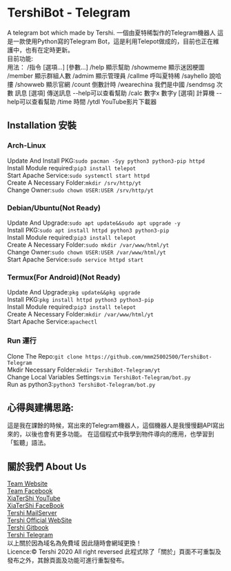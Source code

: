 # TershiBot - Telegram
A telegram bot which made by Tershi. 一個由夏特稀製作的Telegram機器人
這是一款使用Python寫的Telegram Bot，這是利用Telepot做成的，目前也正在維護中，也有在定時更新。<br>
目前功能:<br>
用法： /指令 [選項...] [參數...]
/help 顯示幫助
/showmeme 顯示迷因梗圖
/member 顯示群組人數
/admim 顯示管理員
/callme 呼叫夏特稀
/sayhello 說哈摟
/showweb 顯示官網
/count 倒數計時
/wearechina 我們是中國
/sendmsg 次數 訊息 [選項] 傳送訊息 --help可以查看幫助
/calc 數字x 數字y [選項] 計算機 --help可以查看幫助
/time 時間
/ytdl  YouTube影片下載器

## Installation 安裝
### Arch-Linux
Update And Install PKG:``sudo pacman -Syy python3 python3-pip httpd`` <br>
Install Module required:``pip3 install telepot``<br>
Start Apache Service:``sudo systemctl start httpd``<br>
Create A Necessary Folder:``mkdir /srv/http/yt``<br>
Change Owner:``sudo chown USER:USER /srv/http/yt``<br>
### Debian/Ubuntu(Not Ready)
Update And Upgrade:``sudo apt update&&sudo apt upgrade -y``<br>
Install PKG:``sudo apt install httpd python3 python3-pip``<br>
Install Module required:``pip3 install telepot``<br>
Create A Necessary Folder:``sudo mkdir /var/www/html/yt``<br>
Change Owner:``sudo chown USER:USER /var/www/html/yt``<br>
Start Apache Service:``sudo service httpd start``<br>
### Termux(For Android)(Not Ready)
Update And Upgrade:``pkg update&&pkg upgrade``<br>
Install PKG:``pkg install httpd python3 python3-pip``<br>
Install Module required:``pip3 install telepot``<br>
Create A Necessary Folder:``mkdir /var/www/html/yt``<br>
Start Apache Service:``apachectl``<br>
### Run 運行
Clone The Repo:``git clone https://github.com/mmm25002500/TershiBot-Telegram``<br>
Mkdir Necessary Folder:``mkdir TershiBot-Telegram/yt``<br>
Change Local Variables Settings:``vim TershiBot-Telegram/bot.py``<br>
Run as python3:``python3 TershiBot-Telegram/bot.py``<br>

## 心得與建構思路:
這是我在課餘的時候，寫出來的Telegram機器人，這個機器人是我慢慢翻API寫出來的，以後也會有更多功能。
在這個程式中我學到物件導向的應用，也學習到「監聽」語法。

## 關於我們 About Us

[Team Website](www.tershi.ml) <br>
[Team Facebook](https://www.facebook.com/shanling.team/) <br>
[XiaTerShi YouTube](https://www.youtube.com/channel/UCPdpFDFOp3sPbZhRkaQVaQA) <br>
[XiaTerShi FaceBook](https://www.facebook.com/Tershi25648) <br>
[Tershi MailServer](https://mail.tershi.ml) <br>
[Tershi Official WebSite](https://cutespirit.tershi.ml) <br>
[Tershi Gitbook](https://gitbook.tershi.ml) <br>
[Tershi Telegram](https://t.me/TershiXia) <br>
以上關於因為域名為免費域 因此隨時會網域更換！ <br>
Licence:© Tershi 2020 All right reversed 此程式除了「關於」頁面不可重製及發布之外，其餘頁面及功能可進行重製發布。
